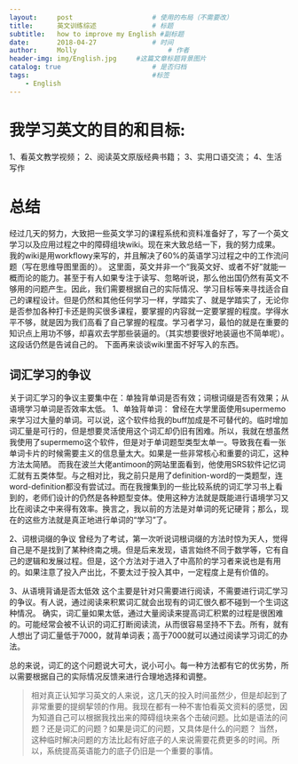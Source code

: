 ```yaml
---
layout:     post   				    # 使用的布局（不需要改）
title:      英文训练综述 				# 标题
subtitle:   how to improve my English #副标题
date:       2018-04-27 				# 时间
author:     Molly 						# 作者
header-img: img/English.jpg 	#这篇文章标题背景图片
catalog: true 						# 是否归档
tags:								#标签
    - English
---
```


# 我学习英文的目的和目标:
1、看英文教学视频；
2、阅读英文原版经典书籍；
3、实用口语交流；
4、生活写作

# 总结
经过几天的努力，大致把一些英文学习的课程系统和资料准备好了，写了一个英文学习以及应用过程之中的障碍组块wiki。现在来大致总结一下，我的努力成果。
我的wiki是用workflowy来写的，并且解决了60%的英语学习过程之中的工作流问题（写在思维导图里面的）。
这里面，英文并非一个“我英文好、或者不好”就能一概而论的能力。甚至于有人如果专注于读写、忽略听说，那么他出国仍然有英文不够用的问题产生。因此，我们需要根据自己的实际情况、学习目标等来寻找适合自己的课程设计。但是仍然和其他任何学习一样，学踏实了、就是学踏实了，无论你是否参加各种打卡还是购买很多课程，要掌握的内容就一定要掌握的程度。学得水平不够，就是因为我们高看了自己掌握的程度。学习者学习，最怕的就是在重要的知识点上用功不够，却喜欢去学那些装逼的。（其实想要很好地装逼也不简单呢）。
这段话仍然是告诫自己的。
下面再来谈谈wiki里面不好写入的东西。

## 词汇学习的争议

 关于词汇学习的争议主要集中在：单独背单词是否有效；词根词缀是否有效果；从语境学习单词是否效率太低。
1、单独背单词：
  曾经在大学里面使用supermemo来学习过大量的单词。可以说，这个软件给我的buff加成是不可替代的。临时增加词汇量是可行的，但是想要灵活使用这个词汇却仍旧有困难。所以，我就在想虽然我使用了supermemo这个软件，但是对于单词题型类型太单一。导致我在看一张单词卡片的时候需要主义的信息量太大。如果是一些非常核心和重要的词汇，这种方法太简陋。
  而我在波兰大佬antimoon的网站里面看到，他使用SRS软件记忆词汇就有五类体型。与之相对比，我之前只是用了definition-word的一类题型，连word-definition都没有尝试过。而在我搜集到的一些比较系统的词汇学习书上看到的，老师们设计的仍然是各种题型变体。使用这种方法就是既能进行语境学习又比在阅读之中来得有效率。换言之，我以前的方法是对单词的死记硬背；那么，现在的这些方法就是真正地进行单词的“学习”了。

2、词根词缀的争议
曾经为了考试，第一次听说词根词缀的方法时惊为天人，觉得自己是不是找到了某种终南之境。但是后来发现，语言始终不同于数学等，它有自己的逻辑和发展过程。但是，这个方法对于进入了中高阶的学习者来说也是有用的。如果注意了投入产出比，不要太过于投入其中，一定程度上是有价值的。

3、从语境背诵是否太低效
这个主要是针对只需要进行阅读，不需要进行词汇学习的争议。有人说，通过阅读来积累词汇就会出现有的词汇很久都不碰到一个生词这种情况。
确实，词汇量如果太低，通过大量阅读来提高词汇积累的过程是很困难的。可能经常会被不认识的词汇打断阅读流，从而很容易坚持不下去。所有，就有人想出了词汇量低于7000，就背单词表；高于7000就可以通过阅读学习词汇的办法。

总的来说，词汇的这个问题说大可大，说小可小。每一种方法都有它的优劣势，所以需要根据自己的实际情况反馈来进行合理地选择和调整。

> 相对真正认知学习英文的人来说，这几天的投入时间虽然少，但是却起到了非常重要的提纲挈领的作用。我现在都有一种不害怕看英文资料的感觉，因为知道自己可以根据我找出来的障碍组块来各个击破问题。比如是语法的问题？还是词汇的问题？如果是词汇的问题，又具体是什么的问题？
当然，这种临时解决问题的方法比起有好底子的人来说需要花费更多的时间。所以，系统提高英语能力的底子仍旧是一个重要的事情。
